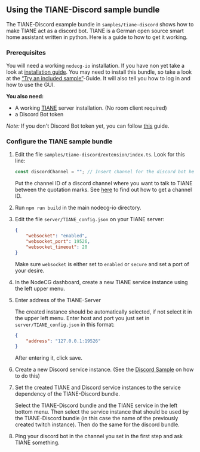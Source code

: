 ## Using the TIANE-Discord sample bundle

The TIANE-Discord example bundle in `samples/tiane-discord` shows how to make
TIANE act as a discord bot. TIANE is a German open source smart home assistant
written in python. Here is a guide to how to get it working.

### Prerequisites

You will need a working `nodecg-io` installation. If you have non yet take a
look at [installation guide](../getting_started/install.md). You may need to
install this bundle, so take a look at the
[“Try an included sample”](../getting_started/try_example_bundle.md)-Guide. It
will also tell you how to log in and how to use the GUI.

**You also need:**

-   A working [TIANE](https://github.com/FerdiKr/TIANE) server installation. (No
    room client required)
-   a Discord Bot token

_Note:_ If you don't Discord Bot token yet, you can follow
[this](https://discordjs.guide/preparations/setting-up-a-bot-application.html)
guide.

### Configure the TIANE sample bundle

1. Edit the file `samples/tiane-discord/extension/index.ts`. Look for this line:

    ```ts
    const discordChannel = ""; // Insert channel for the discord bot here
    ```

    Put the channel ID of a discord channel where you want to talk to TIANE
    between the quotation marks. See
    [here](https://github.com/Chikachi/DiscordIntegration/wiki/How-to-get-a-token-and-channel-ID-for-Discord)
    to find out how to get a channel ID.

2. Run `npm run build` in the main nodecg-io directory.
3. Edit the file `server/TIANE_config.json` on your TIANE server:

    ```json
    {
        "websocket": "enabled",
        "websocket_port": 19526,
        "websocket_timeout": 20
    }
    ```

    Make sure `websocket` is either set to `enabled` or `secure` and set a port
    of your desire.

4. In the NodeCG dashboard, create a new TIANE service instance using the left
   upper menu.

5. Enter address of the TIANE-Server

    The created instance should be automatically selected, if not select it in
    the upper left menu. Enter host and port you just set in
    `server/TIANE_config.json` in this format:

    ```json
    {
        "address": "127.0.0.1:19526"
    }
    ```

    After entering it, click save.

6. Create a new Discord service instance. (See the [Discord Sample](discord.md)
   on how to do this)

7. Set the created TIANE and Discord service instances to the service dependency
   of the TIANE-Discord bundle.

    Select the TIANE-Discord bundle and the TIANE service in the left bottom
    menu. Then select the service instance that should be used by the
    TIANE-Discord bundle (in this case the name of the previously created twitch
    instance). Then do the same for the discord bundle.

8. Ping your discord bot in the channel you set in the first step and ask TIANE
   something.
